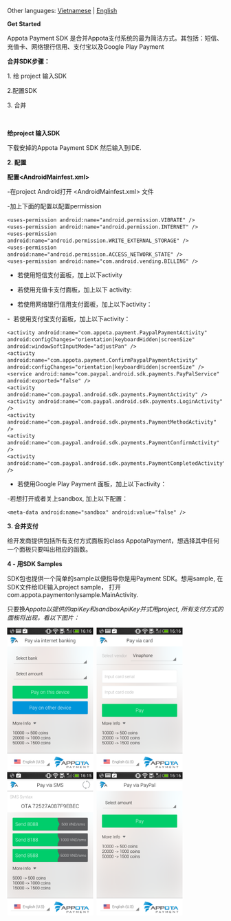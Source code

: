 Other languages: [Vietnamese](README.md) | [English](README_EN.md)

**Get Started**

Appota Payment SDK
是合并Appota支付系统的最为简洁方式。其包括：短信、充值卡、网络银行信用、支付宝以及Google
Play Payment

**合并SDK步骤：**

​1. 给 project 输入SDK

2.配置SDK

​3. 合并

 

**给project 输入SDK**

下载安掉的Appota Payment SDK 然后输入到IDE.

**2. 配置**

**配置\<AndroidMainfest.xml\>**

-在project Android打开 \<AndroidMainfest.xml\> 文件

-加上下面的配置以配置permission

    <uses-permission android:name="android.permission.VIBRATE" />
    <uses-permission android:name="android.permission.INTERNET" />
    <uses-permission android:name="android.permission.WRITE_EXTERNAL_STORAGE" />
    <uses-permission android:name="android.permission.ACCESS_NETWORK_STATE" />
    <uses-permission android:name="com.android.vending.BILLING" />

- 若使用短信支付面板，加上以下activity

    <activity android:name="com.appota.payment.SMSPaymentActivity" android:configChanges="orientation|keyboardHidden|screenSize" />

- 若使用充值卡支付面板，加上以下 activity:

    <activity android:name="com.appota.payment.CardPaymentActivity" android:configChanges="orientation|keyboardHidden|screenSize" android:windowSoftInputMode="adjustPan" />

- 若使用网络银行信用支付面板，加上以下activity：

    <activity android:name="com.appota.payment.BankPaymentActivity" android:configChanges="orientation|keyboardHidden|screenSize" android:windowSoftInputMode="adjustPan" />
    <activity android:name="com.appota.payment.ConfirmBankPaymentActivity" android:configChanges="orientation|keyboardHidden|screenSize" />

-  若使用支付宝支付面板，加上以下activity：

    <activity android:name="com.appota.payment.PaypalPaymentActivity" android:configChanges="orientation|keyboardHidden|screenSize"
    android:windowSoftInputMode="adjustPan" />
    <activity android:name="com.appota.payment.ConfirmPaypalPaymentActivity" android:configChanges="orientation|keyboardHidden|screenSize" />
    <service android:name="com.paypal.android.sdk.payments.PayPalService" android:exported="false" />
    <activity android:name="com.paypal.android.sdk.payments.PaymentActivity" />
    <activity android:name="com.paypal.android.sdk.payments.LoginActivity" />
    <activity android:name="com.paypal.android.sdk.payments.PaymentMethodActivity" />
    <activity android:name="com.paypal.android.sdk.payments.PaymentConfirmActivity" />
    <activity android:name="com.paypal.android.sdk.payments.PaymentCompletedActivity" />

- 若使用Google Play Payment 面板，加上以下activity：

    <activity android:name="com.appota.payment.GooglePaymentActivity" android:configChanges="orientation|keyboardHidden|screenSize"/>

-若想打开或者关上sandbox, 加上以下配置：

    <meta-data android:name="sandbox" android:value="false" />

**3. 合并支付**

给开发商提供包括所有支付方式面板的class
AppotaPayment，想选择其中任何一个面板只要叫出相应的函数。

**4 - 用SDK Samples**

SDK包也提供一个简单的sample以便指导你是用Payment SDK。想用sample,
在SDK文件给IDE输入project sample，
打开com.appota.paymentonlysample.MainActivity.

只要换*Appota以提供的apiKey和sandboxApiKey并式用project,
所有支付方式的面板将出现，看以下图片：*

<img src="docs/cn/sample.png" width = "200"/>&nbsp;
<img src="docs/cn/sample_card.png" width = "200"/>&nbsp;
<img src="docs/cn/sample_sms.png" width = "200"/>&nbsp;
<img src="docs/cn/sample_paypal.png" width = "200"/>&nbsp;
